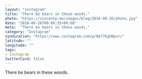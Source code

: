 ```yaml
---
layout: "instagram"
title: "There be bears in these woods."
photo: "https://vincentp.me/images/blog/2018-08-26/photo.jpg"
date: "2018-08-26T09:00:35+00:00"
meta:  "There be bears in these woods."
category: "Instagram"
syndication: "https://www.instagram.com/p/Bm77EghBpvr/"
latitude: ""
longitude: ""
tags:
- instagram
twitterCard: false
---
```

There be bears in these woods.
